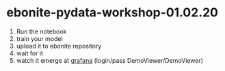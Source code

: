 # ebonite-pydata-workshop-01.02.20

1. Run the notebook
2. train your model
3. upload it to ebonite repository
4. wait for it
5. watch it emerge at [grafana](http://35.231.19.141:3000/d/D69v0gUWk1/ebonite-demo?orgId=1&refresh=5s&from=now-5m&to=now) (login/pass DemoViewer/DemoViewer)
